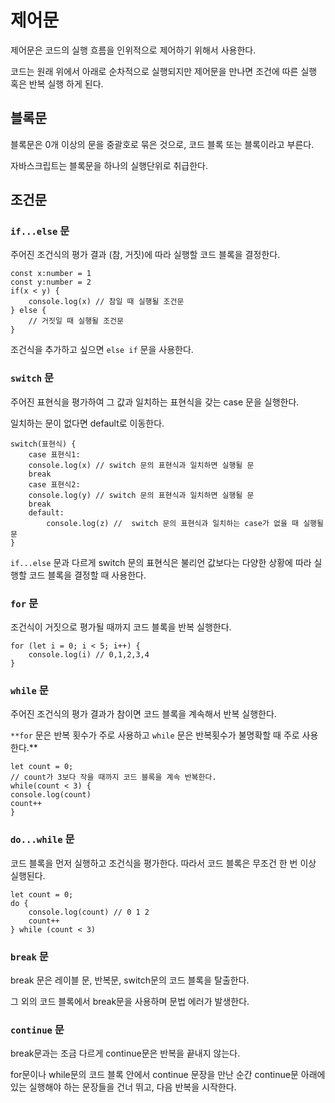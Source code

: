 # 제어문

제어문은 코드의 실행 흐름을 인위적으로 제어하기 위해서 사용한다. 

코드는 원래 위에서 아래로 순차적으로 실행되지만 제어문을 만나면 조건에 따른 실행 혹은 반복 실행 하게 된다.

## 블록문

블록문은 0개 이상의 문을 중괄호로 묶은 것으로, 코드 블록 또는 블록이라고 부른다.

자바스크립트는 블록문을 하나의 실행단위로 취급한다. 

## 조건문

### `if...else` 문

주어진 조건식의 평가 결과 (참, 거짓)에 따라 실행할 코드 블록을 결정한다.

```tsx
const x:number = 1
const y:number = 2 
if(x < y) {
	console.log(x) // 참일 때 실행될 조건문
} else {
	// 거짓일 때 실행될 조건문
}
```

조건식을 추가하고 싶으면 `else if` 문을 사용한다.

### `switch` 문

주어진 표현식을 평가하여 그 값과 일치하는 표현식을 갖는 case 문을 실행한다.

일치하는 문이 없다면 default로 이동한다.

```tsx
switch(표현식) {
	case 표현식1:
	console.log(x) // switch 문의 표현식과 일치하면 실행될 문
	break
	case 표현식2:
	console.log(y) // switch 문의 표현식과 일치하면 실행될 문
	break
	default:
		console.log(z) //  switch 문의 표현식과 일치하는 case가 없을 때 실행될 문
}
```

`if...else` 문과 다르게 switch 문의 표현식은 불리언 값보다는 다양한 상황에 따라 실행할 코드 블록을 결정할 때 사용한다.

### `for` 문

조건식이 거짓으로 평가될 때까지 코드 블록을 반복 실행한다.

```tsx
for (let i = 0; i < 5; i++) {
	console.log(i) // 0,1,2,3,4
}
```

### `while` 문

주어진 조건식의 평가 결과가 참이면 코드 블록을 계속해서 반복 실행한다.

`**for` 문은 반복 횟수가 주로 사용하고 `while` 문은 반복횟수가 불명확할 때 주로 사용한다.**

```tsx
let count = 0;
// count가 3보다 작을 때까지 코드 블록을 계속 반복한다.
while(count < 3) {
console.log(count)
count++
}
```

### `do...while` 문

코드 블록을 먼저 실행하고 조건식을 평가한다. 따라서 코드 블록은 무조건 한 번 이상 실행된다.

```tsx
let count = 0;
do {
	console.log(count) // 0 1 2
	count++
} while (count < 3)
```

### `break` 문

break 문은 레이블  문, 반복문, switch문의 코드 블록을 탈출한다.

그 외의 코드 블록에서 break문을 사용하며 문법 에러가 발생한다.

### `continue` 문

break문과는 조금 다르게 continue문은 반복을 끝내지 않는다.

for문이나 while문의 코드 블록 안에서 continue 문장을 만난 순간 continue문 아래에 있는 실행해야 하는 문장들을 건너 뛰고, 다음 반복을 시작한다.